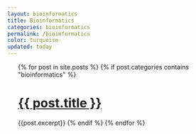 ```yaml
---
layout: bioinformatics
title: Bioinformatics
categories: bioinformatics
permalink: /bioinformatics
color: turquoise
updated: today
---
```


<ul>
{% for post in site.posts %}
    {% if post.categories contains "bioinformatics" %}
        <h1><a href="{{ post.url }}">{{ post.title }}</a></h1>
        {{post.excerpt}}
    {% endif %}
{% endfor %}
</ul>
